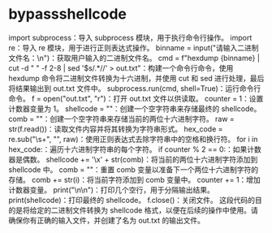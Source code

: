 # bypassshellcode

import subprocess：导入 subprocess 模块，用于执行命令行操作。
import re：导入 re 模块，用于进行正则表达式操作。
binname = input("请输入二进制文件名：\n")：获取用户输入的二进制文件名。
cmd = f"hexdump {binname} | cut -d \" \" -f 2-8 | sed '$s/.*//' > out.txt"：构建一个命令行命令，使用 hexdump 命令将二进制文件转换为十六进制，并使用 cut 和 sed 进行处理，最后将结果输出到 out.txt 文件中。
subprocess.run(cmd, shell=True)：运行命令行命令。
f = open("out.txt", "r")：打开 out.txt 文件以供读取。
counter = 1：设置计数器变量为 1。
shellcode = ""：创建一个空字符串来存储最终的 shellcode。
comb = ""：创建一个空字符串来存储当前的两位十六进制字符。
raw = str(f.read())：读取文件内容并将其转换为字符串形式。
hex_code = re.sub("\s+", "", raw)：使用正则表达式去除字符串中的空格和换行符。
for i in hex_code:：遍历十六进制字符串的每个字符。
if counter % 2 == 0:：如果计数器是偶数。
shellcode += '\\x' + str(comb)：将当前的两位十六进制字符添加到 shellcode 中。
comb = ""：重置 comb 变量以准备下一个两位十六进制字符的存储。
comb += str(i)：将当前字符添加到 comb 变量中。
counter += 1：增加计数器变量。
print("\n\n")：打印几个空行，用于分隔输出结果。
print(shellcode)：打印最终的 shellcode。
f.close()：关闭文件。
这段代码的目的是将给定的二进制文件转换为 shellcode 格式，以便在后续的操作中使用。请确保你有正确的输入文件，并创建了名为 out.txt 的输出文件。
